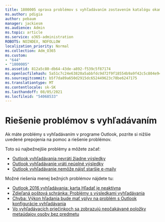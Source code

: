 ```yaml
---
title: 1800005 oprava problémov s vyhľadávaním zostavením katalógu okamžitého vyhľadávania
ms.author: pdigia
author: pebaum
manager: jackiesm
ms.audience: Admin
ms.topic: article
ms.service: o365-administration
ROBOTS: NOINDEX, NOFOLLOW
localization_priority: Normal
ms.collection: Adm_O365
ms.custom:
- "644"
- "1800005"
ms.assetid: 812a5c80-db64-43de-a892-f539c5f87174
ms.openlocfilehash: 5a51c7c24e63820a5abbfdc9d72f9f18554b9a9f42c5c804e944137df928efa9
ms.sourcegitcommit: b5f7da89a650d2915dc652449623c78be6247175
ms.translationtype: MT
ms.contentlocale: sk-SK
ms.lasthandoff: 08/05/2021
ms.locfileid: "54068533"
---
```

# <a name="troubleshoot-search-issues"></a>Riešenie problémov s vyhľadávaním

Ak máte problémy s vyhľadávaním v programe Outlook, pozrite si nižšie uvedené prepojenia na pomoc a riešenie problémov.

Toto sú najbežnejšie problémy a môžete začať:

- [Outlook vyhľadávania nevráti žiadne výsledky](https://support.office.com/article/2556b11f-f4d8-46be-b0a7-de33a3f4f066#bkmk_noresults)
- [Outlook vyhľadávanie vráti neúplné výsledky](https://support.office.com/article/2556b11f-f4d8-46be-b0a7-de33a3f4f066#bkmk_incompleteresults)
- [Outlook vyhľadávanie nemôže nájsť staršie e-maily](https://support.office.com/article/2556b11f-f4d8-46be-b0a7-de33a3f4f066#bkmk_olderemails)

Možné riešenia menej bežných problémov nájdete tu:

- [Outlook 2016 vyhľadávania: karta Hľadať je neaktívna](https://support.office.com/article/2556b11f-f4d8-46be-b0a7-de33a3f4f066#bkmk_greytab)
- [Zdieľaná poštová schránka: Problémy s výsledkami vyhľadávania](https://support.office.com/article/2556b11f-f4d8-46be-b0a7-de33a3f4f066#bkmk_sharedmailbox)
- [Chyba: Výkon hľadania bude mať vplyv na problém s Outlook konfigurácie vyhľadávania](https://support.office.com/article/51c9d2c7-a3db-4358-afdf-50d3a9e57039)
- [Vo vyhľadávacích priečinkoch sa zobrazujú neočakávané položky metaúdajov osoby bez predmetu](https://support.microsoft.com/help/4035436/outlook-search-folders-show-items-with-blank-subject)
